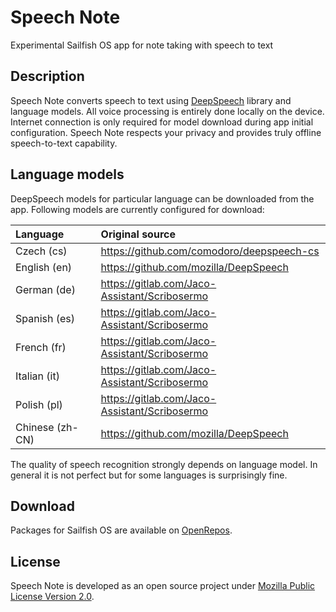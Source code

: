 # Speech Note

Experimental Sailfish OS app for note taking with speech to text

## Description

Speech Note converts speech to text using [DeepSpeech](https://github.com/mozilla/DeepSpeech) library and language models. All voice processing is entirely done locally on the device. Internet connection is only required for model download during app initial configuration. Speech Note respects your privacy and provides truly offline speech-to-text capability.

## Language models

DeepSpeech models for particular language can be downloaded from the app. Following models are currently configured for download:

| Language        | Original source                                       |
|:----------------|:------------------------------------------------------|
| Czech (cs)      | https://github.com/comodoro/deepspeech-cs             |
| English (en)    | https://github.com/mozilla/DeepSpeech                 |
| German (de)     | https://gitlab.com/Jaco-Assistant/Scribosermo         |
| Spanish (es)    | https://gitlab.com/Jaco-Assistant/Scribosermo         |
| French (fr)     | https://gitlab.com/Jaco-Assistant/Scribosermo         |
| Italian (it)    | https://gitlab.com/Jaco-Assistant/Scribosermo         |
| Polish (pl)     | https://gitlab.com/Jaco-Assistant/Scribosermo         |
| Chinese (zh-CN) | https://github.com/mozilla/DeepSpeech                 |


The quality of speech recognition strongly depends on language model. In general it is not perfect but for some languages is surprisingly fine.

## Download

Packages for Sailfish OS are available on [OpenRepos](https://openrepos.net/content/mkiol/speech-note).

## License

Speech Note is developed as an open source project under
[Mozilla Public License Version 2.0](https://www.mozilla.org/MPL/2.0/).
